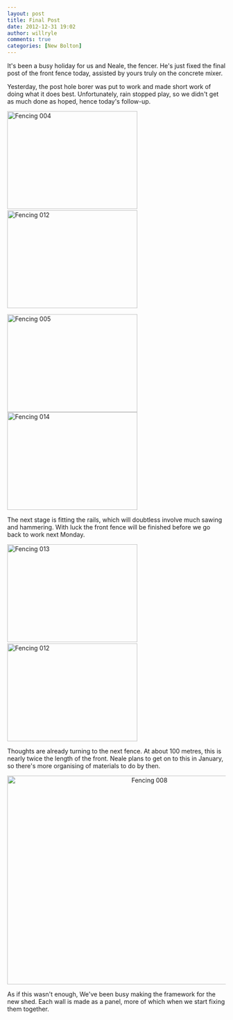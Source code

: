 ```yaml
---
layout: post
title: Final Post
date: 2012-12-31 19:02
author: willryle
comments: true
categories: [New Bolton]
---
```

It's been a busy holiday for us and Neale, the fencer. He's just fixed the final post of the front fence today, assisted by yours truly on the concrete mixer.

<!--more-->

Yesterday, the post hole borer was put to work and made short work of doing what it does best. Unfortunately, rain stopped play, so we didn't get as much done as hoped, hence today's follow-up.

<a href="http://willryle.files.wordpress.com/2012/12/fencing-004.jpg" target="_blank"><img class="alignnone size-medium wp-image-1438" alt="Fencing 004" src="http://willryle.files.wordpress.com/2012/12/fencing-004.jpg?w=300" width="300" height="225" /></a> <a href="http://willryle.files.wordpress.com/2012/12/fencing-012.jpg" target="_blank"><img class="alignright size-medium wp-image-1439" alt="Fencing 012" src="http://willryle.files.wordpress.com/2012/12/fencing-012.jpg?w=300" width="300" height="225" /></a>

<a href="http://willryle.files.wordpress.com/2012/12/fencing-005.jpg" target="_blank"><img class="alignright size-medium wp-image-1440" alt="Fencing 005" src="http://willryle.files.wordpress.com/2012/12/fencing-005.jpg?w=300" width="300" height="225" /></a> <a href="http://willryle.files.wordpress.com/2012/12/fencing-014.jpg" target="_blank"><img class="alignnone size-medium wp-image-1444" alt="Fencing 014" src="http://willryle.files.wordpress.com/2012/12/fencing-014.jpg?w=300" width="300" height="225" /></a>

The next stage is fitting the rails, which will doubtless involve much sawing and hammering. With luck the front fence will be finished before we go back to work next Monday.

<a href="http://willryle.files.wordpress.com/2012/12/fencing-013.jpg" target="_blank"><img class="alignnone size-medium wp-image-1443" alt="Fencing 013" src="http://willryle.files.wordpress.com/2012/12/fencing-013.jpg?w=300" width="300" height="225" /></a> <a href="http://willryle.files.wordpress.com/2012/12/fencing-0121.jpg" target="_blank"><img class="alignright size-medium wp-image-1442" alt="Fencing 012" src="http://willryle.files.wordpress.com/2012/12/fencing-0121.jpg?w=300" width="300" height="225" /></a>

Thoughts are already turning to the next fence. At about 100 metres, this is nearly twice the length of the front. Neale plans to get on to this in January, so there's more organising of materials to do by then.
<p style="text-align:center;"><a href="http://willryle.files.wordpress.com/2012/12/fencing-008.jpg" target="_blank"><img class="aligncenter size-large wp-image-1441" alt="Fencing 008" src="http://willryle.files.wordpress.com/2012/12/fencing-008.jpg?w=640" width="640" height="480" /></a></p>
As if this wasn't enough, We've been busy making the framework for the new shed. Each wall is made as a panel, more of which when we start fixing them together.
